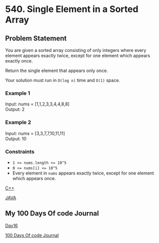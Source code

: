# 540. Single Element in a Sorted Array

## Problem Statement

You are given a sorted array consisting of only integers where every element appears exactly twice, except for one element which appears exactly once.

Return the single element that appears only once.

Your solution must run in `O(log n)` time and `O(1)` space.

### Example 1

Input: nums = [1,1,2,3,3,4,4,8,8]  
Output: 2

### Example 2

Input: nums = [3,3,7,7,10,11,11]  
Output: 10

### Constraints

- `1 <= nums.length <= 10^5`
- `0 <= nums[i] <= 10^5`
- Every element in `nums` appears exactly twice, except for one element which appears once.

[C++](https://github.com/infopkrajput/DSA/blob/main/LeetCode/540.%20Single%20Element%20in%20a%20Sorted%20Array/Solution.cpp)

[JAVA](https://github.com/infopkrajput/DSA/blob/main/LeetCode/540.%20Single%20Element%20in%20a%20Sorted%20Array/Main.java)

## My 100 Days Of code Journal

[Day16](https://splashy-zone-afc.notion.site/Day-16-12049fd54d9980bda4cbc018fc477a4b?pvs=4)

[100 Days Of code Journal](https://splashy-zone-afc.notion.site/100-Days-of-Code-Journal-11349fd54d99805f86defe8d1c3b0f78?pvs=4)

